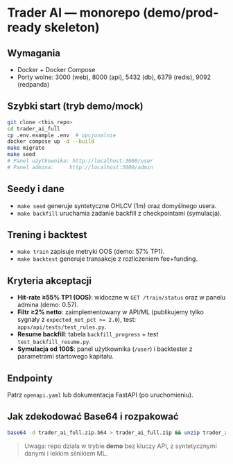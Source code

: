 # Trader AI — monorepo (demo/prod-ready skeleton)

## Wymagania
- Docker + Docker Compose
- Porty wolne: 3000 (web), 8000 (api), 5432 (db), 6379 (redis), 9092 (redpanda)

## Szybki start (tryb demo/mock)
```bash
git clone <this_repo>
cd trader_ai_full
cp .env.example .env  # opcjonalnie
docker compose up -d --build
make migrate
make seed
# Panel użytkownika: http://localhost:3000/user
# Panel admina:     http://localhost:3000/admin
```

## Seedy i dane
- `make seed` generuje syntetyczne OHLCV (1m) oraz domyślnego usera.
- `make backfill` uruchamia zadanie backfill z checkpointami (symulacja).

## Trening i backtest
- `make train` zapisuje metryki OOS (demo: 57% TP1).
- `make backtest` generuje transakcje z rozliczeniem fee+funding.

## Kryteria akceptacji
- **Hit-rate ≥55% TP1 (OOS)**: widoczne w `GET /train/status` oraz w panelu admina (demo: 0.57).
- **Filtr ≥2% netto**: zaimplementowany w API/ML (publikujemy tylko sygnały z `expected_net_pct >= 2.0`), test: `apps/api/tests/test_rules.py`.
- **Resume backfill**: tabela `backfill_progress` + test `test_backfill_resume.py`.
- **Symulacja od 100$**: panel użytkownika (`/user`) i backtester z parametrami startowego kapitału.

## Endpointy
Patrz `openapi.yaml` lub dokumentacja FastAPI (po uruchomieniu).

## Jak zdekodować Base64 i rozpakować
```bash
base64 -d trader_ai_full.zip.b64 > trader_ai_full.zip && unzip trader_ai_full.zip
```

> Uwaga: repo działa w trybie **demo** bez kluczy API, z syntetycznymi danymi i lekkim silnikiem ML.